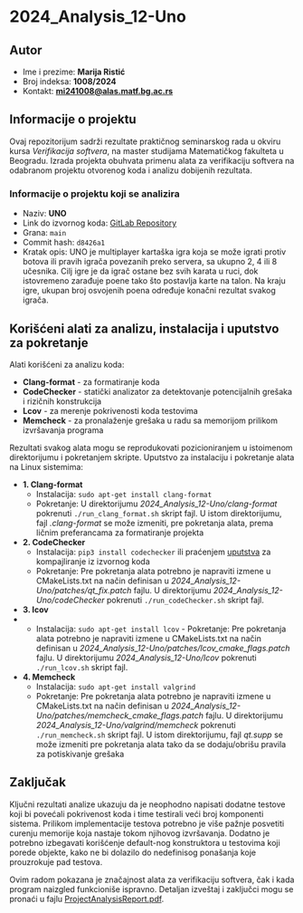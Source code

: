 # 2024_Analysis_12-Uno
## Autor
- Ime i prezime: **Marija Ristić**
- Broj indeksa: **1008/2024**
- Kontakt: **mi241008@alas.matf.bg.ac.rs**
## Informacije o projektu 
Ovaj repozitorijum sadrži rezultate praktičnog seminarskog rada u okviru kursa *Verifikacija softvera*, na master studijama Matematičkog fakulteta u Beogradu. Izrada projekta obuhvata primenu alata za verifikaciju softvera na odabranom projektu otvorenog koda i analizu dobijenih rezultata.

### Informacije o projektu koji se analizira
- Naziv: **UNO**
- Link do izvornog koda: [GitLab Repository](https://gitlab.com/matf-bg-ac-rs/course-rs/projects-2021-2022/12-Uno)
- Grana:  ```main```
- Commit hash: ```d8426a1```
- Kratak opis: UNO je multiplayer kartaška igra koja se može igrati protiv botova ili pravih igrača povezanih preko servera, sa ukupno 2, 4 ili 8 učesnika. Cilj igre je da igrač ostane bez svih karata u ruci, dok istovremeno zarađuje poene tako što postavlja karte na talon. Na kraju igre, ukupan broj osvojenih poena određuje konačni rezultat svakog igrača.

## Korišćeni alati za analizu, instalacija i uputstvo za pokretanje
Alati korišćeni za analizu koda:
- **Clang-format** - za formatiranje koda
- **CodeChecker** - statički analizator za detektovanje potencijalnih grešaka i rizičnih konstrukcija
- **Lcov** - za merenje pokrivenosti koda testovima
- **Memcheck** - za pronalaženje grešaka u radu sa memorijom prilikom izvršavanja programa

Rezultati svakog alata mogu se reprodukovati pozicioniranjem u istoimenom direktorijumu i pokretanjem skripte. Uputstvo za instalaciju i pokretanje alata na Linux sistemima:

- **1. Clang-format**
    - Instalacija: ```sudo apt-get install clang-format```
    - Pokretanje: U direktorijumu *2024_Analysis_12-Uno/clang-format* pokrenuti ```./run_clang_format.sh``` skript fajl. U istom direktorijumu, fajl *.clang-format* se može izmeniti, pre pokretanja alata, prema ličnim preferancama za formatiranje projekta
- **2. CodeChecker**
    - Instalacija: ```pip3 install codechecker``` ili praćenjem [uputstva](https://codechecker.readthedocs.io/en/latest/#linux-build-from-source) za kompajliranje iz izvornog koda 
    - Pokretanje: Pre pokretanja alata potrebno je napraviti izmene u CMakeLists.txt na način definisan u *2024_Analysis_12-Uno/patches/qt_fix.patch* fajlu. U direktorijumu *2024_Analysis_12-Uno/codeChecker* pokrenuti ```./run_codeChecker.sh``` skript fajl.
- **3. lcov**
-    - Instalacija: ```sudo apt-get install lcov```
    - Pokretanje: Pre pokretanja alata potrebno je napraviti izmene u CMakeLists.txt na način definisan u *2024_Analysis_12-Uno/patches/lcov_cmake_flags.patch* fajlu. U direktorijumu *2024_Analysis_12-Uno/lcov* pokrenuti ```./run_lcov.sh``` skript fajl.
- **4. Memcheck**
    - Instalacija: ```sudo apt-get install valgrind```
    - Pokretanje: Pre pokretanja alata potrebno je napraviti izmene u CMakeLists.txt na način definisan u *2024_Analysis_12-Uno/patches/memcheck_cmake_flags.patch* fajlu. U direktorijumu *2024_Analysis_12-Uno/valgrind/memcheck* pokrenuti ```./run_memcheck.sh``` skript fajl. U istom direktorijumu, fajl *qt.supp* se može izmeniti pre pokretanja alata tako da se dodaju/obrišu pravila za potiskivanje grešaka


## Zaključak
Ključni rezultati analize ukazuju da je neophodno napisati dodatne testove koji bi povećali pokrivenost koda i time testirali veći broj komponenti sistema. Prilikom implementacije testova potrebno je više pažnje posvetiti curenju memorije koja nastaje tokom njihovog izvršavanja. Dodatno je potrebno izbegavati korišćenje default-nog konstruktora u testovima koji porede objekte, kako ne bi dolazilo do nedefinisog ponašanja koje prouzrokuje pad testova.

Ovim radom pokazana je značajnost alata za verifikaciju softvera, čak i kada program naizgled funkcioniše ispravno. Detaljan izveštaj i zaključci mogu se pronaći u fajlu [ProjectAnalysisReport.pdf](\\\\).
